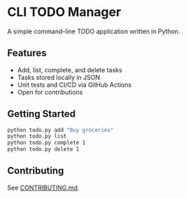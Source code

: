 # CLI TODO Manager

A simple command-line TODO application written in Python.

## Features

- Add, list, complete, and delete tasks
- Tasks stored locally in JSON
- Unit tests and CI/CD via GitHub Actions
- Open for contributions

## Getting Started

```bash
python todo.py add "Buy groceries"
python todo.py list
python todo.py complete 1
python todo.py delete 1
```

## Contributing

See [CONTRIBUTING.md](CONTRIBUTING.md).
